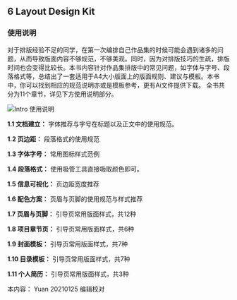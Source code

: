 ## 6 Layout Design Kit

### 使用说明

对于排版经验不足的同学，在第一次编排自己作品集的时候可能会遇到诸多的问题，从而导致版面内容不够规范，不够美观。同时，因为对排版技巧的生疏，排版时间也会变得比较长。本书内容针对作品集排版中的常见问题，如字体与字号、段落格式等，总结出了一套适用于A4大小版面上的版面规则、建议与模板。本书中，你可以找到相应的规范说明亦或是模板参考，更有Ai文件提供下载。 全书共分为11个章节，详见下方使用说明部分。

![Intro 使用说明](http://kitpic.makebi.net/2021/lk_01.jpg)


**1.1 文档建立：**
字体推荐与字号在标题以及正文中的使用规范。

**1.2 页边距：**
段落格式的使用规范

**1.3 字体字号：**
常用图标样式范例

**1.4 段落格式：**
使用吸管工具直接吸取颜色即可。

**1.5 信息可视化：**
页边距宽度推荐

**1.6 配色方案：**
页眉与页脚的使用规范与样式推荐

**1.7 页眉与页脚：**
引导页常用版面样式，共12种

**1.8 项目章节页：**
引导页常用版面样式，共6种

**1.9 封面模板：**
引导页常用版面样式，共7种

**1.10 目录模板：**
引导页常用版面样式，共7种

**1.11 个人简历：**
引导页常用版面样式，共3种

本内容：
Yuan 20210125 编辑校对

